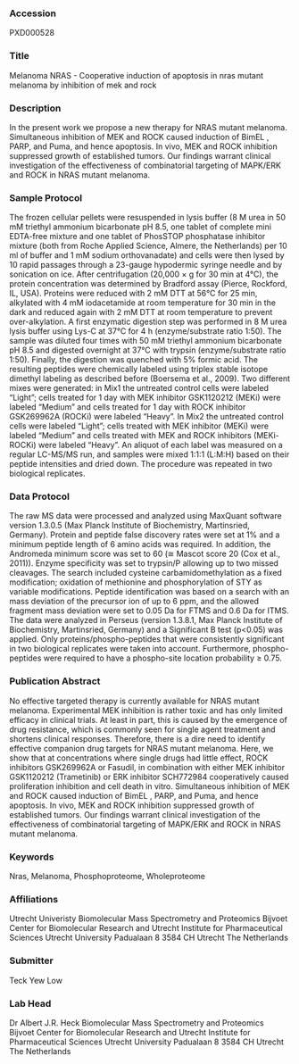 ### Accession
PXD000528

### Title
Melanoma NRAS -  Cooperative induction of apoptosis in nras mutant melanoma by inhibition of mek and rock

### Description
In the present work we propose a new therapy for NRAS mutant melanoma. Simultaneous inhibition of MEK and ROCK caused induction of BimEL , PARP, and Puma, and hence apoptosis. In vivo, MEK and ROCK inhibition suppressed growth of established tumors. Our findings warrant clinical investigation of the effectiveness of combinatorial targeting of MAPK/ERK and ROCK in NRAS mutant melanoma.

### Sample Protocol
The frozen cellular pellets were resuspended in lysis buffer (8 M urea in 50 mM triethyl ammonium bicarbonate pH 8.5, one tablet of complete mini EDTA-free mixture and one tablet of PhosSTOP phosphatase inhibitor mixture (both from Roche Applied Science, Almere, the Netherlands) per 10 ml of buffer and 1 mM sodium orthovanadate) and cells were then lysed by 10 rapid passages through a 23-gauge hypodermic syringe needle and by sonication on ice. After centrifugation (20,000 × g for 30 min at 4°C), the protein concentration was determined by Bradford assay (Pierce, Rockford, IL, USA). Proteins were reduced with 2 mM DTT at 56°C for 25 min, alkylated with 4 mM iodacetamide at room temperature for 30 min in the dark and reduced again with 2 mM DTT at room temperature to prevent over-alkylation. A first enzymatic digestion step was performed in 8 M urea lysis buffer using Lys-C at 37°C for 4 h (enzyme/substrate ratio 1:50). The sample was diluted four times with 50 mM triethyl ammonium bicarbonate pH 8.5 and digested overnight at 37°C with trypsin (enzyme/substrate ratio 1:50). Finally, the digestion was quenched with 5% formic acid. The resulting peptides were chemically labeled using triplex stable isotope dimethyl labeling as described before (Boersema et al., 2009). Two different mixes were generated: in Mix1 the untreated control cells were labeled “Light”; cells treated for 1 day with MEK inhibitor GSK1120212 (MEKi) were labeled “Medium” and cells treated for 1 day with ROCK inhibitor GSK269962A (ROCKi) were labeled “Heavy”. In Mix2 the untreated control cells were labeled “Light”; cells treated with MEK inhibitor (MEKi) were labeled “Medium” and cells treated with MEK and ROCK inhibitors (MEKi-ROCKi) were labeled “Heavy”. An aliquot of each label was measured on a regular LC-MS/MS run, and samples were mixed 1:1:1 (L:M:H) based on their peptide intensities and dried down. The procedure was repeated in two biological replicates.

### Data Protocol
The raw MS data were processed and analyzed using MaxQuant software version 1.3.0.5 (Max Planck Institute of Biochemistry, Martinsried, Germany). Protein and peptide false discovery rates were set at 1% and a minimum peptide length of 6 amino acids was required. In addition, the Andromeda minimum score was set to 60 (≅ Mascot score 20 (Cox et al., 2011)). Enzyme specificity was set to trypsin/P allowing up to two missed cleavages. The search included cysteine carbamidomethylation as a fixed modification; oxidation of methionine and phosphorylation of STY as variable modifications. Peptide identification was based on a search with an mass deviation of the precursor ion of up to 6 ppm, and the allowed fragment mass deviation were set to 0.05 Da for FTMS and 0.6 Da for ITMS. The data were analyzed in Perseus (version 1.3.8.1, Max Planck Institute of Biochemistry, Martinsried, Germany) and a Significant B test (p<0.05) was applied. Only proteins/phospho-peptides that were consistently significant in two biological replicates were taken into account. Furthermore, phospho-peptides were required to have a phospho-site location probability ≥ 0.75.

### Publication Abstract
No effective targeted therapy is currently available for NRAS mutant melanoma. Experimental MEK inhibition is rather toxic and has only limited efficacy in clinical trials. At least in part, this is caused by the emergence of drug resistance, which is commonly seen for single agent treatment and shortens clinical responses. Therefore, there is a dire need to identify effective companion drug targets for NRAS mutant melanoma. Here, we show that at concentrations where single drugs had little effect, ROCK inhibitors GSK269962A or Fasudil, in combination with either MEK inhibitor GSK1120212 (Trametinib) or ERK inhibitor SCH772984 cooperatively caused proliferation inhibition and cell death in vitro. Simultaneous inhibition of MEK and ROCK caused induction of BimEL , PARP, and Puma, and hence apoptosis. In vivo, MEK and ROCK inhibition suppressed growth of established tumors. Our findings warrant clinical investigation of the effectiveness of combinatorial targeting of MAPK/ERK and ROCK in NRAS mutant melanoma.

### Keywords
Nras, Melanoma, Phosphoproteome, Wholeproteome

### Affiliations
Utrecht Univeristy
Biomolecular Mass Spectrometry and Proteomics Bijvoet Center for Biomolecular Research and Utrecht Institute for Pharmaceutical Sciences Utrecht University Padualaan 8 3584 CH Utrecht The Netherlands

### Submitter
Teck Yew Low

### Lab Head
Dr Albert J.R. Heck
Biomolecular Mass Spectrometry and Proteomics Bijvoet Center for Biomolecular Research and Utrecht Institute for Pharmaceutical Sciences Utrecht University Padualaan 8 3584 CH Utrecht The Netherlands


